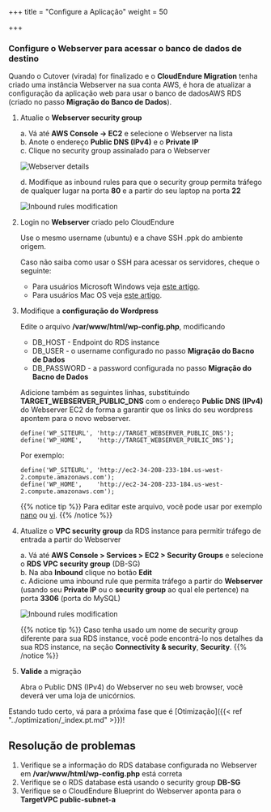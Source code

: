 +++
title = "Configure a Aplicação"
weight = 50

+++

### Configure o Webserver para acessar o banco de dados de destino

Quando o Cutover (virada) for finalizado e o **CloudEndure Migration** tenha criado uma instância Webserver na sua conta AWS, é hora de atualizar a configuração da aplicação web para usar o banco de dadosAWS RDS (criado no passo **Migração do Banco de Dados**).


1. Atualie o **Webserver security group**

    a. Vá até **AWS Console -> EC2** e selecione o Webserver na lista  
    b. Anote o endereço **Public DNS (IPv4)** e o **Private IP**  
    c. Clique no security group assinalado para o Webserver  

    ![Webserver details](/ce/webserver_details.png)

    d. Modifique as inbound rules para que o security group permita tráfego de qualquer lugar na porta **80** e a partir do seu laptop na porta **22**     

    ![Inbound rules modification](/ce/edit_webserver_inbound_rules.png)

2. Login no **Webserver** criado pelo CloudEndure  

    Use o mesmo username (ubuntu) e a chave SSH .ppk do ambiente origem.

    Caso não saiba como usar o SSH para acessar os servidores, cheque o seguinte:
    - Para usuários Microsoft Windows veja <a href="https://docs.aws.amazon.com/AWSEC2/latest/UserGuide/putty.html" target="_blank" rel="noopener noreferrer">este artigo</a>.  
    - Para usuários Mac OS veja <a href="https://docs.aws.amazon.com/quickstarts/latest/vmlaunch/step-2-connect-to-instance.html#sshclient" target="_blank" rel="noopener noreferrer">este artigo</a>.

3. Modifique a **configuração do Wordpress**

    Edite o arquivo **/var/www/html/wp-config.php**, modificando
    - DB_HOST - Endpoint do RDS instance
    - DB_USER - o username configurado no passo **Migração do Bacno de Dados**
    - DB_PASSWORD - a password configurada no passo **Migração do Bacno de Dados**
    
    Adicione também as seguintes linhas, substituindo **TARGET_WEBSERVER_PUBLIC_DNS** com o endereço  **Public DNS (IPv4)** do Webserver EC2 de forma a garantir que os links do seu wordpress apontem para o novo webserver.
              
    ```
    define('WP_SITEURL', 'http://TARGET_WEBSERVER_PUBLIC_DNS');        
    define('WP_HOME',    'http://TARGET_WEBSERVER_PUBLIC_DNS');
    ```
    
    Por exemplo:
    ```
    define('WP_SITEURL', 'http://ec2-34-208-233-184.us-west-2.compute.amazonaws.com');
    define('WP_HOME',    'http://ec2-34-208-233-184.us-west-2.compute.amazonaws.com');
   ```

    {{% notice tip %}}
Para editar este arquivo, você pode usar por exemplo <a href="https://www.howtoforge.com/linux-nano-command/" target="_blank" rel="noopener noreferrer">nano</a> ou <a href="https://www.washington.edu/computing/unix/vi.html" target="_blank" rel="noopener noreferrer">vi</a>.
{{% /notice %}}     

4. Atualize o **VPC security group** da RDS instance para permitir tráfego de entrada a partir do Webserver

    a. Vá até  **AWS Console > Services > EC2 > Security Groups** e selecione o **RDS VPC security group** (DB-SG)  
    b. Na aba **Inbound** clique no botão **Edit**   
    c. Adicione uma inbound rule que permita tráfego a partir do **Webserver** (usando seu **Private IP** ou o **security group** ao qual ele pertence) na porta **3306** (porta do MySQL)
    
    ![Inbound rules modification](/ce/database_update_security_group.png)

    {{% notice tip %}}
Caso tenha usado um nome de security group diferente para sua RDS instance, você pode encontrá-lo nos detalhes da sua RDS instance, na seção **Connectivity & security**, **Security**.
{{% /notice %}}     
    

1. **Valide** a migração

    Abra o Public DNS (IPv4) do Webserver no seu web browser, você deverá ver uma loja de unicórnios.

Estando tudo certo, vá para a próxima fase que é [Otimização]({{< ref "../optimization/_index.pt.md" >}})!

## Resolução de problemas

1. Verifique se a informação do RDS database configurada no Webserver em **/var/www/html/wp-config.php** está correta
2. Verifique se o RDS database está usando o security group **DB-SG** 
3. Verifique se o CloudEndure Blueprint do Webserver aponta para o **TargetVPC public-subnet-a**

